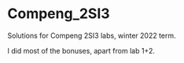 # Compeng_2SI3

Solutions for Compeng 2SI3 labs, winter 2022 term. 

I did most of the bonuses, apart from lab 1+2. 
